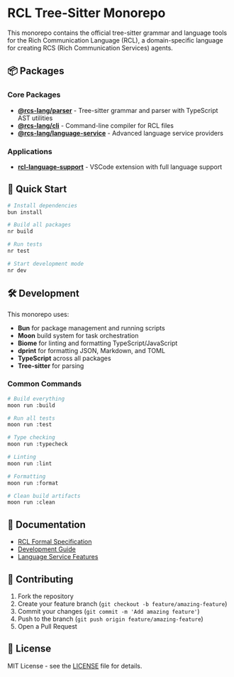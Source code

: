 # RCL Tree-Sitter Monorepo

This monorepo contains the official tree-sitter grammar and language tools for the Rich Communication Language (RCL), a domain-specific language for creating RCS (Rich Communication Services) agents.

## 📦 Packages

### Core Packages
- **[@rcs-lang/parser](packages/parser)** - Tree-sitter grammar and parser with TypeScript AST utilities
- **[@rcs-lang/cli](packages/cli)** - Command-line compiler for RCL files
- **[@rcs-lang/language-service](packages/language-service)** - Advanced language service providers

### Applications
- **[rcl-language-support](apps/extension)** - VSCode extension with full language support

## 🚀 Quick Start

```bash
# Install dependencies
bun install

# Build all packages
nr build

# Run tests
nr test

# Start development mode
nr dev
```

## 🛠️ Development

This monorepo uses:
- **Bun** for package management and running scripts
- **Moon** build system for task orchestration
- **Biome** for linting and formatting TypeScript/JavaScript
- **dprint** for formatting JSON, Markdown, and TOML
- **TypeScript** across all packages
- **Tree-sitter** for parsing

### Common Commands

```bash
# Build everything
moon run :build

# Run all tests
moon run :test

# Type checking
moon run :typecheck

# Linting
moon run :lint

# Formatting
moon run :format

# Clean build artifacts
moon run :clean
```

## 📖 Documentation

- [RCL Formal Specification](docs/rcl-formal-specification.md)
- [Development Guide](CLAUDE.md)
- [Language Service Features](apps/extension/LANGUAGE_SERVICE_FEATURES.md)

## 🤝 Contributing

1. Fork the repository
2. Create your feature branch (`git checkout -b feature/amazing-feature`)
3. Commit your changes (`git commit -m 'Add amazing feature'`)
4. Push to the branch (`git push origin feature/amazing-feature`)
5. Open a Pull Request

## 📄 License

MIT License - see the [LICENSE](LICENSE) file for details.